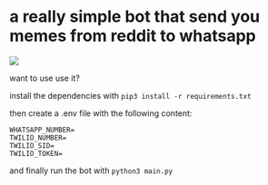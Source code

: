 <h1>a really simple bot that send you memes from reddit to whatsapp</h1>

<img src="https://cdn.discordapp.com/attachments/851972919134650393/871564701530738698/unknown.png">

want to use use it?

install the dependencies with ```pip3 install -r requirements.txt```

then create a .env file with the following content:

```
WHATSAPP_NUMBER=
TWILIO_NUMBER=
TWILIO_SID=
TWILIO_TOKEN=
```

and finally run the bot with ```python3 main.py``` 